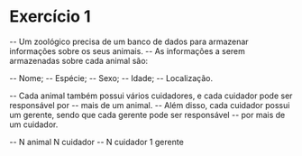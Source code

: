 # Exercício 1

-- Um zoológico precisa de um banco de dados para armazenar informações sobre os seus animais. 
-- As informações a serem armazenadas sobre cada animal são:

-- Nome;
-- Espécie;
-- Sexo;
-- Idade;
-- Localização.

-- Cada animal também possui vários cuidadores, e cada cuidador pode ser responsável por 
-- mais de um animal. 
-- Além disso, cada cuidador possui um gerente, sendo que cada gerente pode ser responsável 
-- por mais de um cuidador. 

-- N animal N cuidador
-- N cuidador 1 gerente
